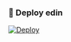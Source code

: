 ### 🚀 Deploy edin
[![Deploy](https://www.herokucdn.com/deploy/button.svg)](https://heroku.com/deploy?template=https://github.com/BoofBlogPing/Didjfjfjdjdjdjdjdjdj) 
